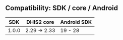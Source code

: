 ## Compatibility: SDK / core / Android

<!--DHIS2-SECTION-ID:compatibility-->

| SDK      | DHIS2 core       | Android SDK |
|----------|------------------|-------------|
| 1.0.0    | 2.29 -> 2.33     | 19 - 28     |
